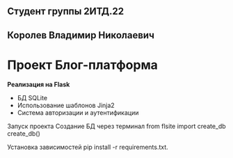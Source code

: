 ## **Студент группы 2ИТД.22** #

## **Королев Владимир Николаевич** ##

# Проект Блог-платформа #

**Реализация на Flask**

- БД SQLite
- Использование шаблонов Jinja2
- Система авторизации и аутентификации

Запуск проекта
Создание БД через терминал
from flsite import create_db
create_db()

Установка зависимостей
pip install -r requirements.txt.

